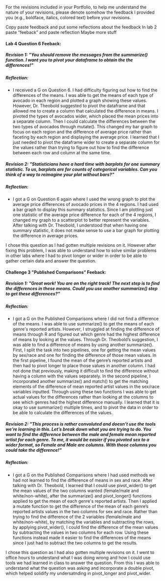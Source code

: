 For the revisions included in your Portfolio, to help me understand the nature
of your revisions, please denote somehow the feedback I provided you (e.g.,
boldface, italics, colored text) before your revisions.

Copy paste feedback and put some reflections about the feedback
In lab 2 paste “feeback” and paste reflection 
Maybe more stuff

#### Lab 4 Question 6 Feeback: 
##### Revision 1: "You should remove the messages from the summarize() function. I want you to pivot your dataframe to obtain the the differences!"

##### Reflection:
- I received a G on Question 6. I had difficulty figuring out how to find the differences of the means. I was able to get the means of each type of avocado in each region and plotted a graph showing these values. However, Dr. Theobold suggested to pivot the dataframe and that allowed me to create a column that calculated the difference in means. I pivoted the types of avocados wider, which placed the mean prices into a separate column. Then I could calculate the differences between the two types of avocados through mutate(). This changed my bar graph to focus on each region and the difference of average price rather than faceting by each region and displaying the average price. I learned that I just needed to pivot the dataframe wider to create a separate column for the values rather than trying to figure out how to find the difference between each row and column at the same time. 

##### Revision 2: "Statisticians have a hard time with barplots for one summary statistic. To us, barplots are for counts of categorical variables. Can you think of a way to reimagine your plot without bars?"

##### Reflection:
- I got a G on Question 6 again where I used the wrong graph to plot the average price differences of avocado prices in the 4 regions. I had used a bar graph to display this summary statistics. Since I am plotting just one statistic of the average price difference for each of the 4 regions, I changed my graph to a scatterplot to better represent the variables. After talking with Dr. Theobold, I understood that when having one summary statistic, it does not make sense to use a bar graph for plotting the difference in average prices. 

I chose this question as I had gotten multiple revisions on it. However after fixing this problem, I was able to understand how to solve similar problems in other labs where I had to pivot longer or wider in order to be able to gather certain data and answer the question.

#### Challenge 3 "Published Comparisons" Feeback: 
##### Revision 1: "Great work! You are on the right track! The next step is to find the differences in these means. Could you use another summarize() step to get these differences?"

##### Reflection:
- I got a G on the Published Comparisons where I did not find a difference of the means. I was able to use summarize() to get the means of each genre's reported artists. However, I struggled at finding the difference of means through R and figured out which genre had the highest difference of means by looking at the values. Through Dr. Theobold’s suggestion, I was able to find a difference of means by using another summarize(). First, I split the task into two pipelines, one for getting the mean values by sex/race and one for finding the difference of those mean values. In the first pipeline, I found the mean of the genre’s reported artists and then had to pivot longer to place those values in another column. I had not done that previously, making it difficult to find the difference without having a column with the values separately. In the second pipeline, I incorporated another summarize() and match() to get the matching elements of the difference of mean reported artist values in the sex/race variables inputted. Through using these two functions I was able to get actual values for the differences rather than looking at the columns to see which genres had the highest difference manually. I learned that it is okay to use summarize() multiple times, and to pivot the data in order to be able to calculate the differences of the values. 


##### Revision 2: "This process is rather convoluted and doesn’t use the tools we’re learning in this. Let’s break down what you are trying to do. You want to find the difference between the male and female mean reported artist for each genre. To me, it would be easier if you pivoted sex to a wider format, so Female and Male are columns. With those columns you could take the difference!"

##### Reflection:
- I got a G on the Published Comparisons where I had used methods we had not learned to find
the difference of means in sex and race. After talking with Dr. Theobold, I learned that I could use pivot_wider() to get the mean values of the two columns wanted (female/male and
white/non-white), after the summarize() and pivot_longer() functions applied to get the mean of each genre's reported artists. Then I applied a mutate function to get the difference of the mean of each genre’s reported artists values in the two columns for sex and race. Rather than trying to find the difference of the 2 variables (female/male and white/non-white), by matching the variables and subtracting the rows, by applying pivot_wider(), I could find the difference of the mean values by subtracting the values in two columns for each row. Using these functions instead made it easier to find the differences of the means since I just had to subtract the two columns to get the results.

I chose this question as I had also gotten multiple revisions on it. I went to office hours to understand what I was doing wrong and how I could use tools we had learned in class to answer the question. From this I was able to understand what the question was asking and incorporate a double pivot, which helped solidify my undersatnding in pivot_longer and pivot_wider.

